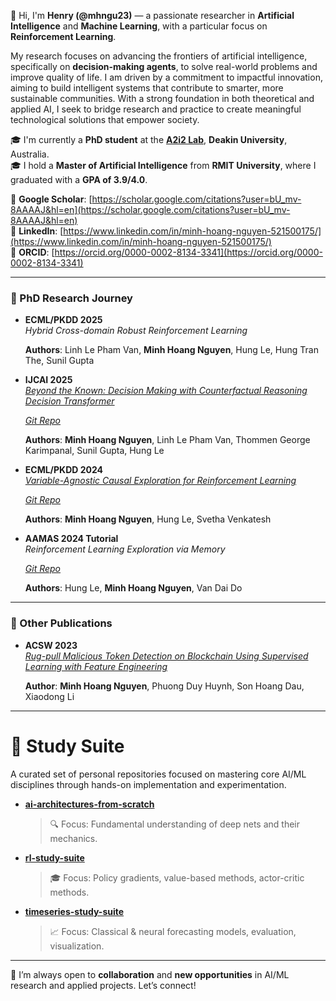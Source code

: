 👋 Hi, I'm **Henry (@mhngu23)** — a passionate researcher in **Artificial Intelligence** and **Machine Learning**, with a particular focus on **Reinforcement Learning**.

My research focuses on advancing the frontiers of artificial intelligence, specifically on **decision-making agents**, to solve real-world problems and improve quality of life. I am driven by a commitment to impactful innovation, aiming to build intelligent systems that contribute to smarter, more sustainable communities. With a strong foundation in both theoretical and applied AI, I seek to bridge research and practice to create meaningful technological solutions that empower society.

🎓 I'm currently a **PhD student** at the **[A2i2 Lab](https://www.deakin.edu.au/a2i2)**, **Deakin University**, Australia.  
🎓 I hold a **Master of Artificial Intelligence** from **RMIT University**, where I graduated with a **GPA of 3.9/4.0**.


📌 **Google Scholar**: [https://scholar.google.com/citations?user=bU_mv-8AAAAJ&hl=en](https://scholar.google.com/citations?user=bU_mv-8AAAAJ&hl=en)  
🔗 **LinkedIn**: [https://www.linkedin.com/in/minh-hoang-nguyen-521500175/](https://www.linkedin.com/in/minh-hoang-nguyen-521500175/)  
🧬 **ORCID**: [https://orcid.org/0000-0002-8134-3341](https://orcid.org/0000-0002-8134-3341)

---

### 📖 PhD Research Journey

- **ECML/PKDD 2025**  
  *Hybrid Cross-domain Robust Reinforcement Learning*  

  **Authors**: Linh Le Pham Van, **Minh Hoang Nguyen**, Hung Le, Hung Tran The, Sunil Gupta

- **IJCAI 2025**  
  *[Beyond the Known: Decision Making with Counterfactual Reasoning Decision Transformer](https://arxiv.org/pdf/2505.09114)*
  
  *[Git Repo](https://github.com/mhngu23/Beyond-the-Known-Decision-Making-with-Counterfactual1-Reasoning-Decision-Transformer)*

  **Authors**: **Minh Hoang Nguyen**, Linh Le Pham Van, Thommen George Karimpanal, Sunil Gupta, Hung Le  


- **ECML/PKDD 2024**  
  *[Variable-Agnostic Causal Exploration for Reinforcement Learning](https://doi.org/10.1007/978-3-031-70344-7_13)*

  *[Git Repo](https://github.com/mhngu23/Variable-Agnostic-Causal-Exploration-for-Reinforcement-Learning-VACERL)*

  **Authors**: **Minh Hoang Nguyen**, Hung Le, Svetha Venkatesh

- **AAMAS 2024 Tutorial**  
  *Reinforcement Learning Exploration via Memory*  

  *[Git Repo](https://github.com/rl-memory-exploration-tutorial/rl-memory-exploration-tutorial.github.io)*

  **Authors**: Hung Le, **Minh Hoang Nguyen**, Van Dai Do

---

### 📄 Other Publications

- **ACSW 2023**  
  *[Rug-pull Malicious Token Detection on Blockchain Using Supervised Learning with Feature Engineering](https://doi.org/10.1145/3579375.3579385)*
  
  **Author**: **Minh Hoang Nguyen**, Phuong Duy Huynh, Son Hoang Dau, Xiaodong Li

---
# 🧠 Study Suite

A curated set of personal repositories focused on mastering core AI/ML disciplines through hands-on implementation and experimentation.
- [**ai-architectures-from-scratch**](https://github.com/mhngu23/ai-architectures-from-scratch)  
  > 🔍 Focus: Fundamental understanding of deep nets and their mechanics.

- [**rl-study-suite**](https://github.com/mhngu23/rl-study-suite)  
  > 🎓 Focus: Policy gradients, value-based methods, actor-critic methods.

- [**timeseries-study-suite**](https://github.com/mhngu23/timeseries-study-suite)  
  > 📈 Focus: Classical & neural forecasting models, evaluation, visualization.

---
🤝 I’m always open to **collaboration** and **new opportunities** in AI/ML research and applied projects. Let’s connect!


<!---
mhngu23/mhngu23 is a ✨ special ✨ repository because its `README.md` (this file) appears on your GitHub profile.
You can click the Preview link to take a look at your changes.
--->
